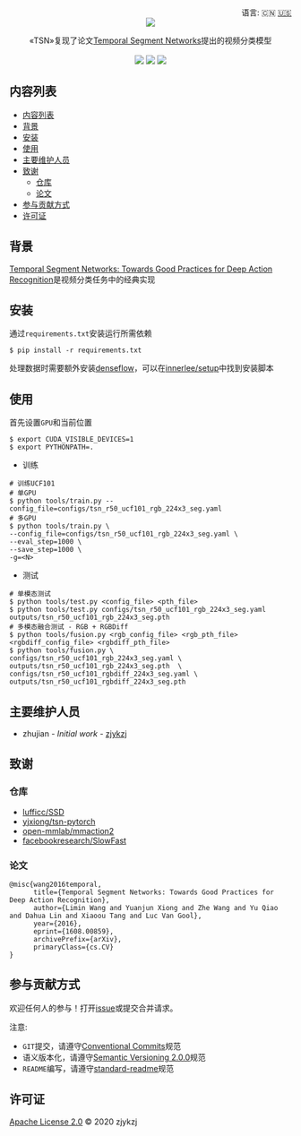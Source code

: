 <div align="right">
  语言:
    🇨🇳
  <a title="英语" href="./README.en.md">🇺🇸</a>
  <!-- <a title="俄语" href="../ru/README.md">🇷🇺</a> -->
</div>

 <div align="center"><a title="" href="https://github.com/ZJCV/TSN"><img align="center" src="./imgs/TSN.png"></a></div>

<p align="center">
  «TSN»复现了论文<a title="" href="https://arxiv.org/abs/1608.00859">Temporal Segment Networks</a>提出的视频分类模型
<br>
<br>
  <a href="https://github.com/RichardLitt/standard-readme"><img src="https://img.shields.io/badge/standard--readme-OK-green.svg?style=flat-square"></a>
  <a href="https://conventionalcommits.org"><img src="https://img.shields.io/badge/Conventional%20Commits-1.0.0-yellow.svg"></a>
  <a href="http://commitizen.github.io/cz-cli/"><img src="https://img.shields.io/badge/commitizen-friendly-brightgreen.svg"></a>
</p>

## 内容列表

- [内容列表](#内容列表)
- [背景](#背景)
- [安装](#安装)
- [使用](#使用)
- [主要维护人员](#主要维护人员)
- [致谢](#致谢)
  - [仓库](#仓库)
  - [论文](#论文)
- [参与贡献方式](#参与贡献方式)
- [许可证](#许可证)

## 背景

[Temporal Segment Networks: Towards Good Practices for Deep Action Recognition](https://arxiv.org/abs/1608.00859)是视频分类任务中的经典实现

## 安装

通过`requirements.txt`安装运行所需依赖

```
$ pip install -r requirements.txt
```

处理数据时需要额外安装[denseflow](https://github.com/open-mmlab/denseflow)，可以在[innerlee/setup](https://github.com/innerlee/setup)中找到安装脚本

## 使用

首先设置`GPU`和当前位置

```
$ export CUDA_VISIBLE_DEVICES=1
$ export PYTHONPATH=.
```

* 训练

```
# 训练UCF101
# 单GPU
$ python tools/train.py --config_file=configs/tsn_r50_ucf101_rgb_224x3_seg.yaml
# 多GPU
$ python tools/train.py \
--config_file=configs/tsn_r50_ucf101_rgb_224x3_seg.yaml \
--eval_step=1000 \
--save_step=1000 \
-g=<N>
```

* 测试

```
# 单模态测试
$ python tools/test.py <config_file> <pth_file>
$ python tools/test.py configs/tsn_r50_ucf101_rgb_224x3_seg.yaml outputs/tsn_r50_ucf101_rgb_224x3_seg.pth
# 多模态融合测试 - RGB + RGBDiff
$ python tools/fusion.py <rgb_config_file> <rgb_pth_file> <rgbdiff_config_file> <rgbdiff_pth_file>
$ python tools/fusion.py \
configs/tsn_r50_ucf101_rgb_224x3_seg.yaml \
outputs/tsn_r50_ucf101_rgb_224x3_seg.pth  \
configs/tsn_r50_ucf101_rgbdiff_224x3_seg.yaml \
outputs/tsn_r50_ucf101_rgbdiff_224x3_seg.pth
```

## 主要维护人员

* zhujian - *Initial work* - [zjykzj](https://github.com/zjykzj)

## 致谢

### 仓库

* [lufficc/SSD](https://github.com/lufficc/SSD)
* [yjxiong/tsn-pytorch](https://github.com/yjxiong/tsn-pytorch)
* [open-mmlab/mmaction2](https://github.com/open-mmlab/mmaction2)
* [ facebookresearch/SlowFast](https://github.com/facebookresearch/SlowFast)

### 论文

```
@misc{wang2016temporal,
      title={Temporal Segment Networks: Towards Good Practices for Deep Action Recognition}, 
      author={Limin Wang and Yuanjun Xiong and Zhe Wang and Yu Qiao and Dahua Lin and Xiaoou Tang and Luc Van Gool},
      year={2016},
      eprint={1608.00859},
      archivePrefix={arXiv},
      primaryClass={cs.CV}
}
```

## 参与贡献方式

欢迎任何人的参与！打开[issue](https://github.com/zjykzj/TSN/issues)或提交合并请求。

注意:

* `GIT`提交，请遵守[Conventional Commits](https://www.conventionalcommits.org/en/v1.0.0-beta.4/)规范
* 语义版本化，请遵守[Semantic Versioning 2.0.0](https://semver.org)规范
* `README`编写，请遵守[standard-readme](https://github.com/RichardLitt/standard-readme)规范

## 许可证

[Apache License 2.0](LICENSE) © 2020 zjykzj
